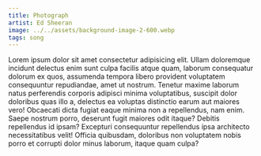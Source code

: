 ```yaml
---
title: Photograph
artist: Ed Sheeran
image: ../../assets/background-image-2-600.webp
tags: song
---
```


Lorem ipsum dolor sit amet consectetur adipisicing elit. Ullam doloremque incidunt delectus enim sunt culpa facilis atque quam, laborum consequatur dolorum ex quos, assumenda tempora libero provident voluptatem consequuntur repudiandae, amet ut nostrum. Tenetur maxime laborum natus perferendis corporis adipisci minima voluptatibus, suscipit dolor doloribus quas illo a, delectus ea voluptas distinctio earum aut maiores vero! Obcaecati dicta fugiat eaque minima non a repellendus, nam enim. Saepe nostrum porro, deserunt fugit maiores odit itaque? Debitis repellendus id ipsam? Excepturi consequuntur repellendus ipsa architecto necessitatibus velit! Officia quibusdam, doloribus non voluptatem nobis porro et corrupti dolor minus laborum, itaque quam culpa?
